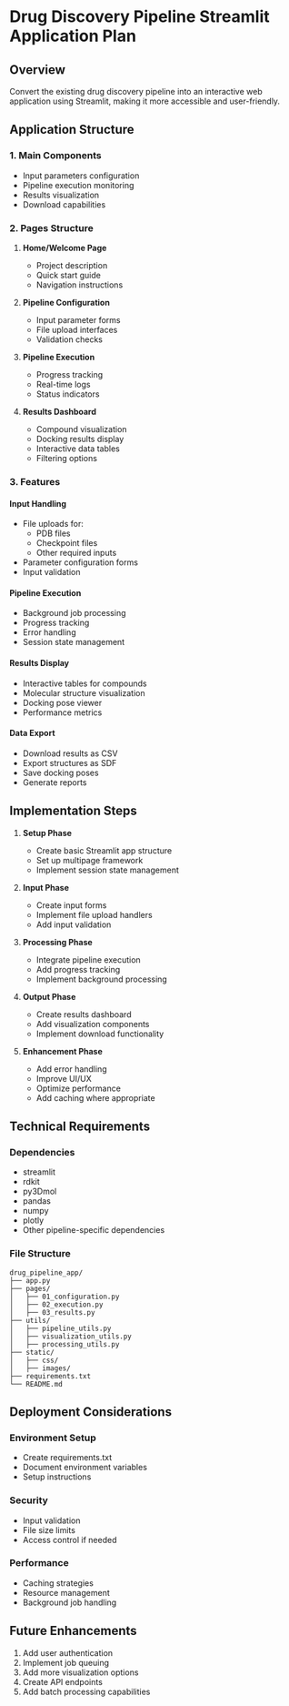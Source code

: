 # Drug Discovery Pipeline Streamlit Application Plan

## Overview
Convert the existing drug discovery pipeline into an interactive web application using Streamlit, making it more accessible and user-friendly.

## Application Structure

### 1. Main Components
- Input parameters configuration
- Pipeline execution monitoring
- Results visualization
- Download capabilities

### 2. Pages Structure
1. **Home/Welcome Page**
   - Project description
   - Quick start guide
   - Navigation instructions

2. **Pipeline Configuration**
   - Input parameter forms
   - File upload interfaces
   - Validation checks

3. **Pipeline Execution**
   - Progress tracking
   - Real-time logs
   - Status indicators

4. **Results Dashboard**
   - Compound visualization
   - Docking results display
   - Interactive data tables
   - Filtering options

### 3. Features

#### Input Handling
- File uploads for:
  - PDB files
  - Checkpoint files
  - Other required inputs
- Parameter configuration forms
- Input validation

#### Pipeline Execution
- Background job processing
- Progress tracking
- Error handling
- Session state management

#### Results Display
- Interactive tables for compounds
- Molecular structure visualization
- Docking pose viewer
- Performance metrics

#### Data Export
- Download results as CSV
- Export structures as SDF
- Save docking poses
- Generate reports

## Implementation Steps

1. **Setup Phase**
   - Create basic Streamlit app structure
   - Set up multipage framework
   - Implement session state management

2. **Input Phase**
   - Create input forms
   - Implement file upload handlers
   - Add input validation

3. **Processing Phase**
   - Integrate pipeline execution
   - Add progress tracking
   - Implement background processing

4. **Output Phase**
   - Create results dashboard
   - Add visualization components
   - Implement download functionality

5. **Enhancement Phase**
   - Add error handling
   - Improve UI/UX
   - Optimize performance
   - Add caching where appropriate

## Technical Requirements

### Dependencies
- streamlit
- rdkit
- py3Dmol
- pandas
- numpy
- plotly
- Other pipeline-specific dependencies

### File Structure
```
drug_pipeline_app/
├── app.py
├── pages/
│   ├── 01_configuration.py
│   ├── 02_execution.py
│   ├── 03_results.py
├── utils/
│   ├── pipeline_utils.py
│   ├── visualization_utils.py
│   ├── processing_utils.py
├── static/
│   ├── css/
│   ├── images/
├── requirements.txt
└── README.md
```

## Deployment Considerations

### Environment Setup
- Create requirements.txt
- Document environment variables
- Setup instructions

### Security
- Input validation
- File size limits
- Access control if needed

### Performance
- Caching strategies
- Resource management
- Background job handling

## Future Enhancements
1. Add user authentication
2. Implement job queuing
3. Add more visualization options
4. Create API endpoints
5. Add batch processing capabilities 